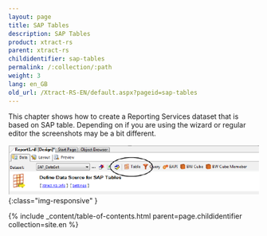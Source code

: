 ```yaml
---
layout: page
title: SAP Tables 
description: SAP Tables
product: xtract-rs
parent: xtract-rs
childidentifier: sap-tables
permalink: /:collection/:path
weight: 3
lang: en_GB
old_url: /Xtract-RS-EN/default.aspx?pageid=sap-tables
---
```


This chapter shows how to create a Reporting Services dataset that is based on SAP table. Depending on if you are using the wizard or regular editor the screenshots may be a bit different.

![Table](/img/content/Table.png){:class="img-responsive" }

{% include _content/table-of-contents.html parent=page.childidentifier collection=site.en %}